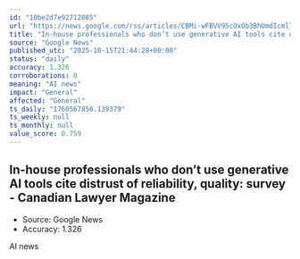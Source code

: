 ```yaml
---
id: "10be2d7e92712085"
url: "https://news.google.com/rss/articles/CBMi-wFBVV95cUxOb3BhUmdIcmlTREgwMHdBQjZfS2FWTEpacEdWVF80OUo2WXVOX3BCdjd0V21MYUlXWW53UzJuV01saE9ZelV6TXNGUzR5dERvdUZoc2hqTm5Oa0pESnlzWDlrSGJjdEw3X1RGeGtMUmlCR1RheG5HLTN5V2xhSmhTSkRITVlCellON2kydWRYazZJYkdRMmlyQUdVblJpUzRTaE40ejluSEdiMUxvOGh2VGY0a0NITGlKMkdCdGZGWUNkQUU2QW9MVzllWUhKOVdKVHluaHVsLTk3eTBDcFZ5aUlUWTFoY0xYTndsMlJ5LUNKNmcwNndPWEpfUQ?oc=5"
title: "In-house professionals who don’t use generative AI tools cite distrust of reliability, quality: survey - Canadian Lawyer Magazine"
source: "Google News"
published_utc: "2025-10-15T21:44:28+00:00"
status: "daily"
accuracy: 1.326
corroborations: 0
meaning: "AI news"
impact: "General"
affected: "General"
ts_daily: "1760567856.139379"
ts_weekly: null
ts_monthly: null
value_score: 0.759
---
```

## In-house professionals who don’t use generative AI tools cite distrust of reliability, quality: survey - Canadian Lawyer Magazine

- Source: Google News
- Accuracy: 1.326

AI news
